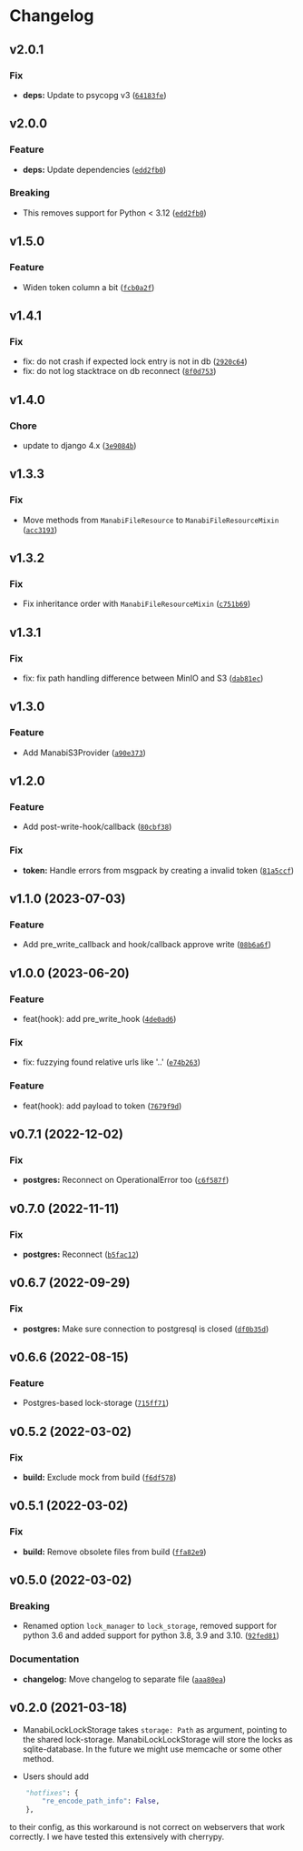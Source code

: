 # Changelog

## v2.0.1

### Fix

* **deps:** Update to psycopg v3 ([`64183fe`](https://github.com/projectcaluma/manabi/commit/64183fe880f79778e7e240ca28080de4f5767d46))

## v2.0.0

### Feature

* **deps:** Update dependencies ([`edd2fb0`](https://github.com/projectcaluma/manabi/commit/edd2fb02eafbbdc0401cd7fc3f226f2e2aa10927))

### Breaking

* This removes support for Python < 3.12 ([`edd2fb0`](https://github.com/projectcaluma/manabi/commit/edd2fb02eafbbdc0401cd7fc3f226f2e2aa10927))

## v1.5.0

### Feature

* Widen token column a bit ([`fcb0a2f`](https://github.com/projectcaluma/manabi/commit/fcb0a2f0b458f5918d76654b4c2d5aaf135329a5))

## v1.4.1

### Fix

* fix: do not crash if expected lock entry is not in db ([`2920c64`](https://github.com/projectcaluma/manabi/commit/2920c64e31eba99f2f30f913b235595478c56e7e))
* fix: do not log stacktrace on db reconnect ([`8f0d753`](https://github.com/projectcaluma/manabi/commit/8f0d75365fd8afb16924f616d5c02d14d75e9839))

## v1.4.0

### Chore

* update to django 4.x ([`3e9084b`](https://github.com/projectcaluma/manabi/commit/3e9084b0774bfa06c6229311ae927f86d426a6ed))

## v1.3.3
### Fix

* Move methods from `ManabiFileResource` to `ManabiFileResourceMixin` ([`acc3193`](https://github.com/projectcaluma/manabi/commit/acc31932047bd75bc75ef9681fe84308fb98ad7c))

## v1.3.2
### Fix

* Fix inheritance order with `ManabiFileResourceMixin` ([`c751b69`](https://github.com/projectcaluma/manabi/commit/c751b6946aff4a75d180e6c7e9f0da4bdd9b45c3))

## v1.3.1

### Fix
* fix: fix path handling difference between MinIO and S3 ([`dab81ec`](https://github.com/projectcaluma/manabi/commit/dab81ec35d2a6a7fe8f237976b253fdf15ab5963))

## v1.3.0

### Feature
* Add ManabiS3Provider ([`a90e373`](https://github.com/projectcaluma/manabi/commit/a90e3735253da1adce8dc8dcdbe3462bce6e5e84))

## v1.2.0

### Feature
* Add post-write-hook/callback ([`80cbf38`](https://github.com/projectcaluma/manabi/commit/80cbf387a775e1a417e3a44bcfb884e926d5bf08))

### Fix
* **token:** Handle errors from msgpack by creating a invalid token ([`81a5ccf`](https://github.com/projectcaluma/manabi/commit/81a5ccff740112947c8fb67b97d17d6e640eedfb))

## v1.1.0 (2023-07-03)

### Feature
* Add pre_write_callback and hook/callback approve write ([`08b6a6f`](https://github.com/projectcaluma/manabi/commit/08b6a6fe2ea76e006de17cc0a7f0be35f2b1e1f6))

## v1.0.0 (2023-06-20)

### Feature
* feat(hook): add pre_write_hook ([`4de0ad6`](https://github.com/projectcaluma/manabi/commit/4de0ad65b95bbd0be5fa19ed986660233fcd6b6c))

### Fix
* fix: fuzzying found relative urls like '..' ([`e74b263`](https://github.com/projectcaluma/manabi/commit/e74b2638f9413b339988dea52eb2b8747262a2dc))

### Feature
* feat(hook): add payload to token ([`7679f9d`](https://github.com/projectcaluma/manabi/commit/7679f9d2d1a87fd933c5af109bfb1ec244a0c480))

## v0.7.1 (2022-12-02)

### Fix
* **postgres:** Reconnect on OperationalError too ([`c6f587f`](https://github.com/projectcaluma/manabi/commit/c6f587f6b855d8053536f99a6cc6afe654e44eb9))

## v0.7.0 (2022-11-11)

### Fix
* **postgres:** Reconnect ([`b5fac12`](https://github.com/projectcaluma/manabi/commit/b5fac12089ef96e775959ef9597f8dfa86050609))

## v0.6.7 (2022-09-29)

### Fix
* **postgres:** Make sure connection to postgresql is closed ([`df0b35d`](https://github.com/projectcaluma/manabi/commit/df0b35d04729071115b77d54fb6b3f34d4b99cad))

## v0.6.6 (2022-08-15)

### Feature
* Postgres-based lock-storage ([`715ff71`](https://github.com/projectcaluma/manabi/commit/715ff716a8556c4edd5c7d3b18dffdf21cc2175b))

## v0.5.2 (2022-03-02)

### Fix
* **build:** Exclude mock from build ([`f6df578`](https://github.com/projectcaluma/manabi/commit/f6df5787432870239ddecc8075718694023866e3))

## v0.5.1 (2022-03-02)

### Fix
* **build:** Remove obsolete files from build ([`ffa82e9`](https://github.com/projectcaluma/manabi/commit/ffa82e9b57ebbb097bcc4498be8feb4eeec5d3a3))

## v0.5.0 (2022-03-02)

### Breaking
* Renamed option `lock_manager` to `lock_storage`, removed support for python 3.6 and added support for python 3.8, 3.9 and 3.10. ([`92fed81`](https://github.com/projectcaluma/manabi/commit/92fed817353d28b02f64a9ec84dca0cc4e418037))

### Documentation
* **changelog:** Move changelog to separate file ([`aaa80ea`](https://github.com/projectcaluma/manabi/commit/aaa80eac7165ed78be2e7783e0717bb9423891cf))

## v0.2.0 (2021-03-18)

- ManabiLockLockStorage takes `storage: Path` as argument, pointing to the
  shared lock-storage. ManabiLockLockStorage will store the locks as
  sqlite-database. In the future we might use memcache or some other method.

- Users should add

```python
    "hotfixes": {
        "re_encode_path_info": False,
    },
```

to their config, as this workaround is not correct on webservers that work
correctly. I we have tested this extensively with cherrypy.
